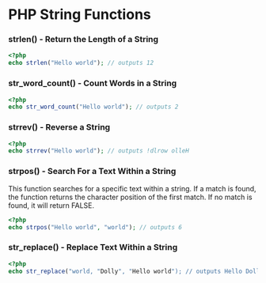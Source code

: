 # PHP String Functions

### strlen() - Return the Length of a String
```php
<?php
echo strlen("Hello world"); // outputs 12
```
### str_word_count() - Count Words in a String
```php
<?php
echo str_word_count("Hello world"); // outputs 2
```
### strrev() - Reverse a String
```php
<?php
echo strrev("Hello world"); // outputs !dlrow olleH
```
### strpos() - Search For a Text Within a String
This function searches for a specific text within a string. If a match is found, the function returns the character position of the first match. If no match is found, it will return FALSE.
```php
<?php
echo strpos("Hello world", "world"); // outputs 6
```
### str_replace() - Replace Text Within a String
```php
<?php
echo str_replace("world, "Dolly", "Hello world"); // outputs Hello Dolly!


